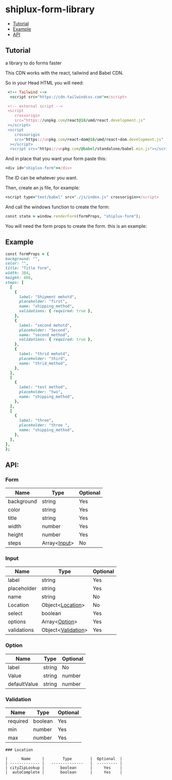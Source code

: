 # shiplux-form-library
 * [Tutorial](#Tutorial)
 * [Example](#Example) 
 * [API](#API)
  
## Tutorial
a library to do forms faster

This CDN works with the react, tailwind and Babel CDN.

So in your Head HTML you will need: 
```ruby
 <!-- Tailwind -->
  <script src="https://cdn.tailwindcss.com"></script>

 <!-- external script -->
 <script
    crossorigin
    src="https://unpkg.com/react@18/umd/react.development.js"
 ></script>
 <script
    crossorigin
    src="https://unpkg.com/react-dom@18/umd/react-dom.development.js"
  ></script>
  <script src="https://unpkg.com/@babel/standalone/babel.min.js"></script>
  ```

  And in place that you want your form paste this: 
  ```ruby
  <div id="shiplux-form"></div>
  ```
  The ID can be whatever you want.
  
  Then, create an js file, for example: 
  ```ruby
  <script type="text/babel" src="./js/index.js" crossorigin></script>
  ```
  And call the windows function to create the form:
  ```ruby
  const state = window.renderForm(formProps, "shiplux-form");
  ```
  You will need the form props to create the form. this is an example:
  
  ## Example
  ```ruby
  const formProps = {
  background: "",
  color: "",
  title: "Title form",
  width: 384,
  height: 468,
  steps: [
    [
      {
        label: "Shipment mehotd",
        placeholder: "first",
        name: "shipping_method",
        validations: { required: true },
      },
      {
        label: "second mehotd",
        placeholder: "Second",
        name: "second_method",
        validations: { required: true },
      },
      {
        label: "thrid mehotd",
        placeholder: "third",
        name: "thrid_method",
      },
    ],
    [
      {
        label: "test method",
        placeholder: "two",
        name: "shipping_method",
      },
    ],
    [
      {
        label: "three",
        placeholder: "three ",
        name: "shipping_method",
      },
    ],
  ],
};
```
## API:

  ### Form
  
  |    Name    |     Type     |  Optional  |
  | ---------- |   ---------  |  --------- | 
  | background |    string    |     Yes    |
  |   color    |    string    |     Yes    |
  |   title    |    string    |     Yes    |
  |   width    |    number    |     Yes    |
  |   height   |    number    |     Yes    |
  |   steps    | Array<[Input](#Input)> |     No     |

   ### Input
   
   |    Name     |               Type              |  Optional  |
   | ----------- |   ----------------------------  |  --------- | 
   |    label    |       string                    |     Yes    |
   | placeholder |       string                    |     Yes    |
   |    name     |       string                    |     No     |
   |  Location   |  Object<[Location](#Location)>  |     No     |
   |   select    |       boolean                   |     Yes    |
   |   options   |    Array<[Option](#Option)>     |     Yes    |
   | validations |Object<[Validation](#Validation)>|     Yes    |
   

   ### Option

   |    Name      |        Type        |  Optional  |
   | ------------ |   ---------------  |  --------- | 
   |    label     |       string       |     No     |
   |    Value     |   string | number  |     No     |
   | defaultValue |   string | number  |     Yes    |
   

   ### Validation

   |     Name     |        Type        |  Optional  |
   | ------------ |   --------------   |  --------- | 
   |   required   |       boolean      |     Yes    |
   |      min     |        number      |     Yes    |
   |      max     |        number      |     Yes    |
   

    ### Location
    
    |      Name     |        Type        |  Optional  |
    | ------------- |   --------------   |  --------- | 
    | cityZipLookup |       boolean      |     Yes    |
    |  autoComplete |       boolean      |     Yes    |
    
 

  
  
